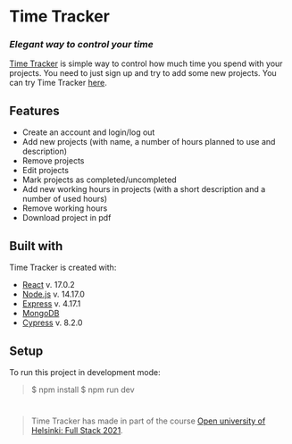 # Time Tracker
### _Elegant way to control your time_


[Time Tracker] is simple way to control how much time you spend with your projects. 
You need to just sign up and try to add some new projects. You can try Time Tracker [here].

## Features

- Create an account and login/log out
- Add new projects (with name, a number of hours planned to use and description)
- Remove projects
- Edit projects
- Mark projects as completed/uncompleted
- Add new working hours in projects (with a short description and a number of used hours)
- Remove working hours
- Download project in pdf

## Built with
Time Tracker is created with:
- [React] v. 17.0.2
- [Node.js] v. 14.17.0
- [Express] v. 4.17.1
- [MongoDB]
- [Cypress] v. 8.2.0

## Setup
To run this project in development mode:
> $ npm install
> $ npm run dev

#

> Time Tracker has made in part of the course [Open university of Helsinki: Full Stack 2021].

[//]: #
[Time Tracker]: <https://dry-garden-43841.herokuapp.com>
[here]: <https://dry-garden-43841.herokuapp.com/>
[react]: <https://reactjs.org>
[node.js]: <http://nodejs.org>
[express]: <http://expressjs.com>
[mongodb]: <https://www.mongodb.com/>
[cypress]: <https://github.com/cypress-io/cypress>
[Open university of Helsinki: Full Stack 2021]: <https://fullstackopen.com/>
